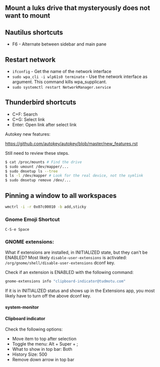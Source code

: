 ## Mount a luks drive that mysteryously does not want to mount

## Nautilus shortcuts

- F6 - Alternate between sidebar and main pane

## Restart network

- `ifconfig` - Get the name of the network interface
- `sudo wpa_cli -i wlp61s0 terminate` - Use the network interface as argument. This command kills wpa_supplicant.
- `sudo systemctl restart NetworkManager.service`

## Thunderbird shortcuts

- C+F: Search
- C+G: Select link
- Enter: Open link after select link

Autokey new features:

https://github.com/autokey/autokey/blob/master/new_features.rst

Still need to review these steps.

```bash
$ cat /proc/mounts # Find the drive
$ sudo umount /dev/mapper/...
$ sudo dmsetup ls --tree
$ ls -l /dev/mapper # Look for the real device, not the symlink
$ sudo dmsetup remove /dev/...
```

## Pinning a window to all workspaces

```sh
wmctrl -i -r 0x07c00010 -b add,sticky
```

### Gnome Emoji Shortcut

`C-S-e Space`

### GNOME extensions:

What if extensions are installed, in INITIALIZED state, but they can't be
ENABLED? Most likely `disable-user-extensions` is activated:
`/org/gnome/shell/disable-user-extensions` dconf key.

Check if an extension is ENABLED with the following command:

```sh
gnome-extensions info "clipboard-indicator@tudmotu.com"
```

If it is in INITIALIZED status and shows up in the Extensions app, you most
likely have to turn off the above dconf key.

#### system-monitor

#### Clipboard indicator

Check the following options:

- Move item to top after selection
- Toggle the menu: Alt + Super + ;
- What to show in top bar: Both
- History Size: 500
- Remove down arrow in top bar
